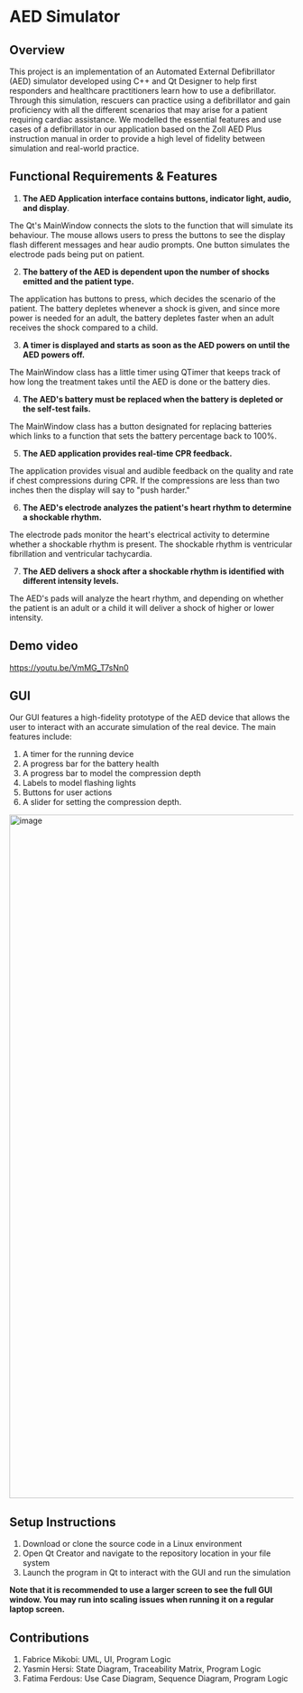 # AED Simulator
## Overview

This project is an implementation of an Automated External Defibrillator (AED) simulator developed using C++ and Qt Designer to help first responders and healthcare practitioners learn how to use a defibrillator. Through this simulation, rescuers can practice using a defibrillator and gain proficiency with all the different scenarios that may arise for a patient requiring cardiac assistance. We modelled the essential features and use cases of a defibrillator in our application based on the Zoll AED Plus instruction manual in order to provide a high level of fidelity between simulation and real-world practice.

## Functional Requirements & Features 

1. **The AED Application interface contains buttons, indicator light, audio, and display**.
   
The Qt's MainWindow connects the slots to the
function that will simulate its behaviour. The
mouse allows users to press the buttons to see
the display flash different messages and hear
audio prompts. One button simulates the
electrode pads being put on patient.

2. **The battery of the AED is dependent upon the number of shocks emitted and the patient type.**

The application has buttons to press, which
decides the scenario of the patient. The
battery depletes whenever a shock is given,
and since more power is needed for an adult,
the battery depletes faster when an adult
receives the shock compared to a child.

3. **A timer is displayed and starts as soon as the AED powers on until the AED powers off.**

The MainWindow class has a little timer using
QTimer that keeps track of how long the
treatment takes until the AED is done or the
battery dies.

4. **The AED's battery must be replaced when the battery is depleted or the self-test fails.**
   
The MainWindow class has a button
designated for replacing batteries which links
to a function that sets the battery percentage
back to 100%.

5. **The AED application provides real-time CPR feedback.**

The application provides visual and audible
feedback on the quality and rate if chest
compressions during CPR. If the compressions
are less than two inches then the display will
say to "push harder."

6. **The AED's electrode analyzes the patient's heart rhythm to determine a shockable rhythm.**

The electrode pads monitor the heart's
electrical activity to determine whether a
shockable rhythm is present. The shockable
rhythm is ventricular fibrillation and ventricular
tachycardia.

7. **The AED delivers a shock after a shockable rhythm is identified with different intensity levels.**

The AED's pads will analyze the heart rhythm,
and depending on whether the patient is an
adult or a child it will deliver a shock of higher
or lower intensity.



## Demo video
https://youtu.be/VmMG_T7sNn0


## GUI 
Our GUI features a high-fidelity prototype of the AED device that allows the user to interact with an accurate simulation of the real device. The main features include: 
1. A timer for the running device
2. A progress bar for the battery health
3. A progress bar to model the compression depth
4. Labels to model flashing lights
5. Buttons for user actions
6. A slider for setting the compression depth.

<img width="1212" alt="image" src="https://github.com/user-attachments/assets/523aa401-019f-4a0e-8ee6-b2ceae6ffa19" />


## Setup Instructions 
1. Download or clone the source code in a Linux environment
2. Open Qt Creator and navigate to the repository location in your file system
3. Launch the program in Qt to interact with the GUI and run the simulation

**Note that it is recommended to use a larger screen to see the full GUI window. You may run into scaling issues when running it on a regular laptop screen.**

## Contributions
1. Fabrice Mikobi: UML, UI, Program Logic
2. Yasmin Hersi: State Diagram, Traceability Matrix, Program Logic
3. Fatima Ferdous: Use Case Diagram, Sequence Diagram, Program Logic 

